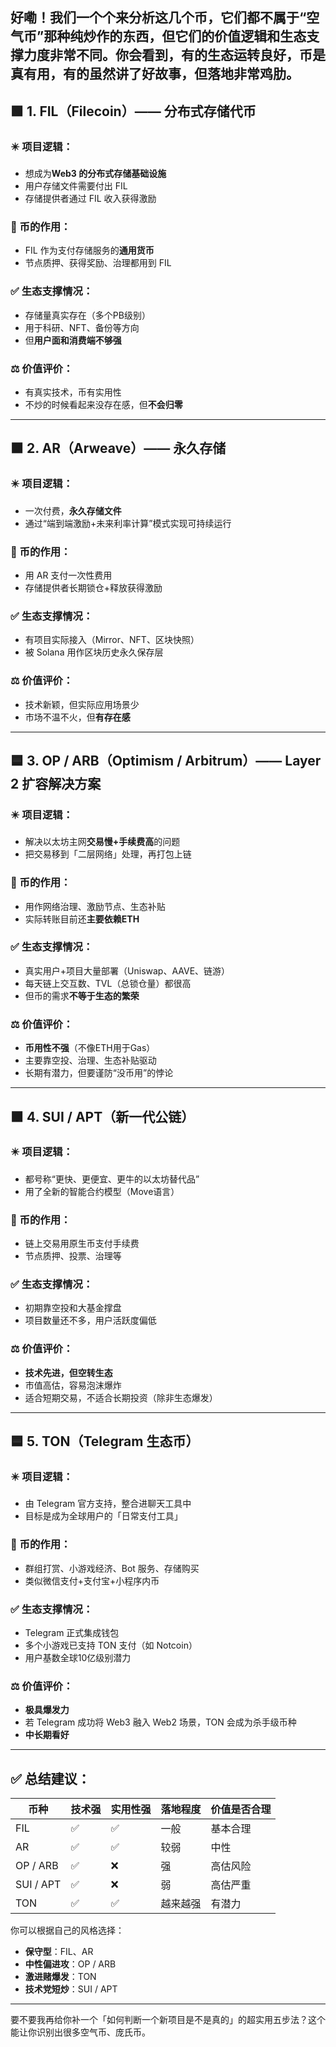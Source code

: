好嘞！我们一个个来分析这几个币，它们都不属于“空气币”那种纯炒作的东西，但它们的价值逻辑和生态支撑力度非常不同。你会看到，有的生态运转良好，币是真有用，有的虽然讲了好故事，但落地非常鸡肋。
---
## 🟩 1. **FIL（Filecoin）—— 分布式存储代币**
### ✴️ 项目逻辑：
- 想成为**Web3 的分布式存储基础设施**
- 用户存储文件需要付出 FIL
- 存储提供者通过 FIL 收入获得激励
### 🧠 币的作用：
- FIL 作为支付存储服务的**通用货币**
- 节点质押、获得奖励、治理都用到 FIL
### ✅ 生态支撑情况：
- 存储量真实存在（多个PB级别）
- 用于科研、NFT、备份等方向
- 但**用户面和消费端不够强**
### ⚖️ 价值评价：
- 有真实技术，币有实用性
- 不炒的时候看起来没存在感，但**不会归零**
---
## 🟧 2. **AR（Arweave）—— 永久存储**
### ✴️ 项目逻辑：
- 一次付费，**永久存储文件**
- 通过“端到端激励+未来利率计算”模式实现可持续运行
### 🧠 币的作用：
- 用 AR 支付一次性费用
- 存储提供者长期锁仓+释放获得激励
### ✅ 生态支撑情况：
- 有项目实际接入（Mirror、NFT、区块快照）
- 被 Solana 用作区块历史永久保存层
### ⚖️ 价值评价：
- 技术新颖，但实际应用场景少
- 市场不温不火，但**有存在感**
---
## 🟦 3. **OP / ARB（Optimism / Arbitrum）—— Layer 2 扩容解决方案**
### ✴️ 项目逻辑：
- 解决以太坊主网**交易慢+手续费高**的问题
- 把交易移到「二层网络」处理，再打包上链
### 🧠 币的作用：
- 用作网络治理、激励节点、生态补贴
- 实际转账目前还**主要依赖ETH**
### ✅ 生态支撑情况：
- 真实用户+项目大量部署（Uniswap、AAVE、链游）
- 每天链上交互数、TVL（总锁仓量）都很高
- 但币的需求**不等于生态的繁荣**
### ⚖️ 价值评价：
- **币用性不强**（不像ETH用于Gas）
- 主要靠空投、治理、生态补贴驱动
- 长期有潜力，但要谨防“没币用”的悖论
---
## 🟫 4. **SUI / APT（新一代公链）**
### ✴️ 项目逻辑：
- 都号称“更快、更便宜、更牛的以太坊替代品”
- 用了全新的智能合约模型（Move语言）
### 🧠 币的作用：
- 链上交易用原生币支付手续费
- 节点质押、投票、治理等
### ✅ 生态支撑情况：
- 初期靠空投和大基金撑盘
- 项目数量还不多，用户活跃度偏低
### ⚖️ 价值评价：
- **技术先进，但空转生态**
- 市值高估，容易泡沫爆炸
- 适合短期交易，不适合长期投资（除非生态爆发）
---
## 🟦 5. **TON（Telegram 生态币）**
### ✴️ 项目逻辑：
- 由 Telegram 官方支持，整合进聊天工具中
- 目标是成为全球用户的「日常支付工具」
### 🧠 币的作用：
- 群组打赏、小游戏经济、Bot 服务、存储购买
- 类似微信支付+支付宝+小程序内币
### ✅ 生态支撑情况：
- Telegram 正式集成钱包
- 多个小游戏已支持 TON 支付（如 Notcoin）
- 用户基数全球10亿级别潜力
### ⚖️ 价值评价：
- **极具爆发力**
- 若 Telegram 成功将 Web3 融入 Web2 场景，TON 会成为杀手级币种
- **中长期看好**
---
## ✅ 总结建议：
|币种|技术强|实用性强|落地程度|价值是否合理|
|---|---|---|---|---|
|FIL|✅|✅|一般|基本合理|
|AR|✅|✅|较弱|中性|
|OP / ARB|✅|❌|强|高估风险|
|SUI / APT|✅|❌|弱|高估严重|
|TON|✅|✅|越来越强|有潜力|
你可以根据自己的风格选择：
- **保守型**：FIL、AR
- **中性偏进攻**：OP / ARB
- **激进赌爆发**：TON
- **技术党短炒**：SUI / APT
---
要不要我再给你补一个「如何判断一个新项目是不是真的」的超实用五步法？这个能让你识别出很多空气币、庞氏币。